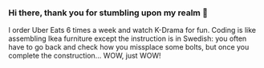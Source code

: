 ### Hi there, thank you for stumbling upon my realm 👋
I order Uber Eats 6 times a week and watch K-Drama for fun. 
Coding is like assembling Ikea furniture except the instruction is in Swedish: you often have to go back and check how you missplace some bolts, but once you complete the construction... WOW, just WOW!


<!--
**randalln1140/randalln1140** is a ✨ _special_ ✨ repository because its `README.md` (this file) appears on your GitHub profile.

Here are some ideas to get you started:

- 🔭 I’m currently working on ...
- 🌱 I’m currently learning ...
- 👯 I’m looking to collaborate on ...
- 🤔 I’m looking for help with ...
- 💬 Ask me about ...
- 📫 How to reach me: ...
- 😄 Pronouns: ...
- ⚡ Fun fact: ...
-->
